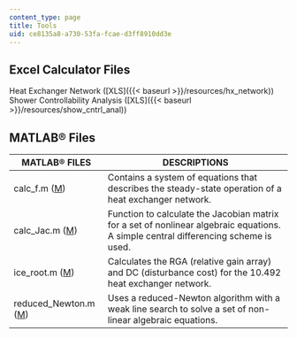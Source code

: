 ```yaml
---
content_type: page
title: Tools
uid: ce8135a8-a730-53fa-fcae-d3ff8910dd3e
---
```


Excel Calculator Files
----------------------

Heat Exchanger Network ([XLS]({{< baseurl >}}/resources/hx_network))  
Shower Controllability Analysis ([XLS]({{< baseurl >}}/resources/show_cntrl_anal))

MATLAB® Files
-------------

| MATLAB® FILES | DESCRIPTIONS |
| --- | --- |
| calc\_f.m ([M](/courses/chemical-engineering/10-492-1-integrated-chemical-engineering-topics-i-process-control-by-design-fall-2004/tools/calc_f.m)) | Contains a system of equations that describes the steady-state operation of a heat exchanger network. |
| calc\_Jac.m ([M](/courses/chemical-engineering/10-492-1-integrated-chemical-engineering-topics-i-process-control-by-design-fall-2004/tools/calc_Jac.m)) | Function to calculate the Jacobian matrix for a set of nonlinear algebraic equations. A simple central differencing scheme is used. |
| ice\_root.m ([M](/courses/chemical-engineering/10-492-1-integrated-chemical-engineering-topics-i-process-control-by-design-fall-2004/tools/ice_root.m)) | Calculates the RGA (relative gain array) and DC (disturbance cost) for the 10.492 heat exchanger network. |
| reduced\_Newton.m ([M](/courses/chemical-engineering/10-492-1-integrated-chemical-engineering-topics-i-process-control-by-design-fall-2004/tools/reduced_Newton.m)) | Uses a reduced-Newton algorithm with a weak line search to solve a set of non-linear algebraic equations.
